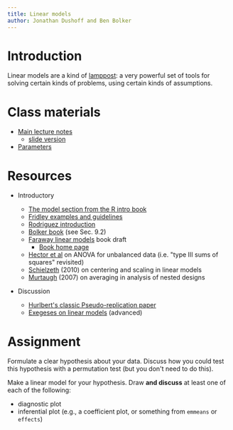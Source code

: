 ```yaml
---
title: Linear models
author: Jonathan Dushoff and Ben Bolker
---
```


Introduction
============

Linear models are a kind of [lamppost](../tips/lamppost_theory.html): a
very powerful set of tools for solving certain kinds of problems, using
certain kinds of assumptions.

Class materials
===============

-   [Main lecture notes](../lectures/Linear_models.notes.html)
    -   [slide version](../lectures/Linear_models.slides.html)
-   [Parameters](../lectures/Linear_model_parameters.notes.html)

Resources
=========

-   Introductory
    -   [The model section from the R intro book](http://cran.r-project.org/doc/manuals/R-intro.html#Statistical-models-in-R)
    -   [Fridley examples and guidelines](http://plantecology.syr.edu/fridley/bio793/lm.html)
    -   [Rodriguez introduction](http://data.princeton.edu/R/linearModels.html)
    -   [Bolker book](http://www.math.mcmaster.ca/~bolker/emdbook/Bolker_proofs.pdf)
        (see Sec. 9.2)
    -   [Faraway linear models](http://cran.r-project.org/doc/contrib/Faraway-PRA.pdf)
        book draft
        -   [Book home page](http://www.maths.bath.ac.uk/~jjf23/LMR/)
    -   [Hector et al](http://onlinelibrary.wiley.com/doi/10.1111/j.1365-2656.2009.01634.x/pdf)
        on ANOVA for unbalanced data (i.e. "type III sums of squares" revisited)
    -   [Schielzeth](http://onlinelibrary.wiley.com/doi/10.1111/j.2041-210X.2010.00012.x/full) (2010)
        on centering and scaling in linear models
    -   [Murtaugh](http://www.esajournals.org/doi/abs/10.1890/0012-9658%282007%2988%5B56:SACIED%5D2.0.CO;2) (2007)
        on averaging in analysis of nested designs

-   Discussion
    -   [Hurlbert's classic Pseudo-replication paper](http://www.uvm.edu/~ngotelli/Bio%20264/Hurlbert.pdf)
    -   [Exegeses on linear models](http://www.stats.ox.ac.uk/pub/MASS3/Exegeses.pdf) (advanced)

Assignment
==========

Formulate a clear hypothesis about your data. Discuss how you could test this hypothesis with a permutation test (but you don't need to do this).

Make a linear model for your hypothesis. 
Draw **and discuss** at least one of each of the following:

* diagnostic plot
* inferential plot (e.g., a coefficient plot, or something from `emmeans` or `effects`)
